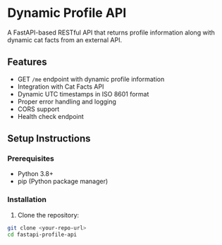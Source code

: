 # Dynamic Profile API

A FastAPI-based RESTful API that returns profile information along with dynamic cat facts from an external API.

## Features

- GET `/me` endpoint with dynamic profile information
- Integration with Cat Facts API
- Dynamic UTC timestamps in ISO 8601 format
- Proper error handling and logging
- CORS support
- Health check endpoint

## Setup Instructions

### Prerequisites

- Python 3.8+
- pip (Python package manager)

### Installation

1. Clone the repository:

```bash
git clone <your-repo-url>
cd fastapi-profile-api
```
